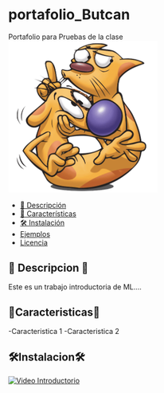 # portafolio_Butcan
Portafolio para Pruebas de la clase
<a href="https://www.youtube.com/">
  <img src="images/imagen1.png" alt="Texto alternativo" width="300">
</a>

 
- [📖 Descripción](#descripcion) 
- [🚀 Características](#caracteristicas)
- [🛠️ Instalación](#instalacion)
- [Ejemplos](#ejemplos)
- [Licencia](#licencia)
  
## 📖 Descripcion 📖
Este es un trabajo introductoria de ML....

## 🚀Caracteristicas🚀
-Caracteristica 1
-Caracteristica 2

## 🛠️Instalacion🛠️

[![Video Introductorio](https://img.youtube.com/vi/CODIGO_DEL_VIDEO/0.jpg)](https://www.youtube.com/watch?v=CODIGO_DEL_VIDEO)
 
